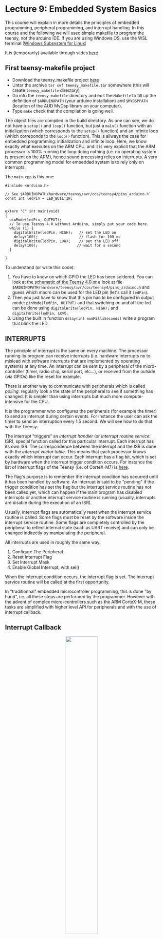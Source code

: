 # Lecture 9: Embedded System Basics

This course will explain in more details the principles of embedded programming,  peripheral programming, and interrupt handling. In this course and the following we will used simple makefile to program the teensy, not the arduino IDE. If you are using  Windows OS, use the WSL terminal ([Windows Subsystem for Linux](https://ubuntu.com/tutorials/install-ubuntu-on-wsl2-on-windows-10#2-install-wsl))  

It is (temporarily) available through sildes [here](lecture9/img/cours1-embedded.pdf)

## First teensy-makefile project

 - Download the teensy_makefile project [here](lecture9/img/teensy_makefile.tar)
 - Untar the archive `tar xvf teensy_makefile.tar` somewhere (this will create `teensy_makefile` directory)
 - Go into the `teensy_makefile` directory and edit the `Makefile` to fill up the definition of   `$ARDUINOPATH` (your arduino installation) and `$MYDSPPATH` (location of the AUD MyDsp library on your computer).
 - Type `make` check that the compilation is going well. 

 The object files are compiled in the build directory. 
As one can see, we do not have a `setup()` and `loop()` function, but just a `main()` function with an initialization (which corresponds to the `setup()` function) and an infinite loop (which correponds to the `loop()` function). This is allways the case for embedded programming: initialization and infinite loop. Here, we know exactly what executes on the ARM CPU, and it is very explicit that the ARM processor is 100% running the loop doing nothing (i.e. no operating system is present on the ARM), hence sound processing relies on interrupts. A very common programming model for embedded system is to rely only on interrupts. 

The `main.cpp` is this one: 
```
#include <Arduino.h>

// See $ARDUINOPATH/hardware/teensy/avr/cos/teensy4/pins_arduino.h`
const int ledPin = LED_BUILTIN;


extern "C" int main(void)
{
  pinMode(ledPin, OUTPUT);
  // To use Teensy 4.0 without Arduino, simply put your code here.
  while (1) {
    digitalWrite(ledPin, HIGH);   // set the LED on
    delay(100);                   // flash for 100 ms
    digitalWrite(ledPin, LOW);    // set the LED off
    delay(100);                  // wait for a second
  }

}
```

To understand (or write this code):

1. You have to know on which GPIO the LED has been soldered. You can look at the [schematic of the Teensy 4.0](https://www.pjrc.com/teensy/schematic40.png) or a look at file `$ARDUINOPATH/hardware/teensy/avr/cos/teensy4/pins_arduino.h` and guess which macro can be used for the LED pin (let's call it `ledPin`).
2. Then you just have to know that this pin has to be configured in output mode: `pinMode(ledPin, OUTPUT)` and that switching on and off the led can be done using `digitalWrite(ledPin, HIGH);` and `digitalWrite(ledPin, LOW);`
3. Using the built in function `delay(int numMilliSeconds)` write a program that blink the LED. 


## INTERRUPTS
The principle of interrupt is the same on every machine.
The processor running its program can receive interrupts (i.e. hardware interrupts no to mislead with software interrupts that are implemented by operating systems) at any time.
An interrupt can be sent by a peripheral of the micro-controller (timer, radio chip, serial port, etc...), or received from the outside (via GPIOs) like the reset for example.

There is another way to communicate with peripherals which is called *polling*: regularly look a the state of the peripheral to see if something has changed. It is simpler than using interrupts but much more compute-intensive for the CPU.  

It is the programmer who configures the peripherals (for example the timer) to send an interrupt during certain events. For instance the user can ask the timer to send an interruption every 1.5 second. We will see how to do that with the Teensy.

The interrupt "triggers"  an *interrupt handler* (or *interrupt
routine service*: ISR), special function called for this particular interrupt. Each interrupt has its own ISR. The correspondence between the interrupt and the ISR is done with the *interrupt vector table*. This means that each processor knows exactly which interrupt can occur. Each interrupt has a flag bit, which is set by hardware when the interrupt trigger condition occurs. For instance the list of interrupt flags of the Teensy (i.e. of CorteX-M7) is [here](https://www.pjrc.com/teensy/interrupts.html#names).


The flag's purpose is to remember the interrupt condition has occurred until it has been handled by software. An interrupt is said to be "pending" if the trigger condition has set the flag but the interrupt service routine has not been called yet, which can happen if the main program has disabled interrupts or another interrupt service routine is running (usually, interrupts are disable during the execution of an ISR).

Usually, interrupt flags are automatically reset when the interrupt service routine is called. Some flags must be reset by the software inside the interrupt service routine. Some flags are completely controlled by the peripheral to reflect internal state (such as UART receive) and can only be changed indirectly by manipulating the peripheral.


All interrupts are used in roughly the same way.

1.    Configure The Peripheral
2.    Reset Interrupt Flag
3.    Set Interrupt Mask
4.    Enable Global Interrupt, with sei() 

When the interrupt condition occurs, the interrupt flag is set. The interrupt service routine will be called at the first opportunity. 

In "traditionnal" embedded microcontroler programming, this is done "by hand", i.e. all these steps are performed by the programmer. However with the advent of complex micro-controllers such as the ARM CorteX-M, these tasks are simplified with higher level API for peripherals and with the use of interrupt callback.


## Interrupt Callback
<figure>
<center>
<p>
<img src="img/callback.png"  width="50%"> 
</p><figcaption><center>Interrupt Callback principle (Image Source: Reusable Firmware Development book]</center></figcaption>
</figure>

In modern micro-controllers, interrupt handlers are usually in the kernel driver library, i.e. not written by the developper. However, the programmer has to indicate how to react to the interrupt. A way to have a flexible  interrupt handler  is to use a callback. 

An *interrupt callback* is a function, dynamically assigned, that will be called *from the ISR*. Using function pointer, the programmer can assign any function to the callback. Usually the kernel driver library provides a function that perform this assignement. 

For instance, the Teensy library propose an class `IntervalTimer` which uses the timers of the ARM CPU to send regular (i.e. at regular interval) an interrupt. The user can indicate the callback function `foo()` to be called at each timer interruption occuring, say, every 1.5 second:
```
IntervalTimer myTimer;
myTimer.begin(foo, 150000);
```
For that,  `foo()` function must have type: `void foo()`

##Exercice: LED  and timer
1. Copy the `teensy_led` directory to a `teensy_timer` directory. write a function `void toggle_LED()` that uses a global variable `LEDstate` which correspond to the current status of the LED. (In general, it is very common in embedded system to have a *local copy* of the state of peripheral, just to know in which state we are). 
2. Instantiate an `IntervalTimer` and, as shown above, use `toggle_LED()` function as timer callback. Have the  LED   blinking every 0.15s
3. What is the advantage of this approach (i.e. using timers instead of dealys)

**Solution:**

Posted after class...

##Exercice: LED, timer and UART
Create another project `teensy_serial` that prints, at each second, on the serial port the number of LED switch occured from the beguinning. Note that you will have to use a global variable shared by the ISR (in function `toogle_LED()`) and the main code. It is recommended to disable interrupt when modifyng this variable in the main code, using `noInterrupts()` and `Interrupts()` functions.
 
**Solution:**

Posted after class...

#Running Audio with Makefile

Download the [teensy_audio](img/teensy_audio.tar). There are now two C++ files in the directory: `main.cpp` and `MyDsp.cpp`. The files `MyDsp.h` and `MyDsp.cpp` are the same as in the the AUD examples projects. 

```
#include <Audio.h>
#include "MyDsp.h"

int main(void)
{
  MyDsp myDsp;
  AudioOutputI2S out;
  AudioControlSGTL5000 audioShield;
  AudioConnection patchCord0(myDsp,0,out,0);
  AudioConnection patchCord1(myDsp,0,out,1);

  AudioMemory(2);
  audioShield.enable();
  audioShield.volume(0.5);
  while (1) {
    myDsp.setFreq(random(50,1000));
    delay(100);
  }
}

```
This project plays the crazy-sine sound while blinking the LED.

1. set the  ARDUINOPATH and MYDSPPATH again as you did above. 
2. Type make and check that the sound is correct.
3. Add a 10ms delai in the `blinkLED` callback. What do you notice. 

It is very important to spend a *very short time* in ISR, other wise your system can be blocked, miss interrupts or not respect real time constraints. 
